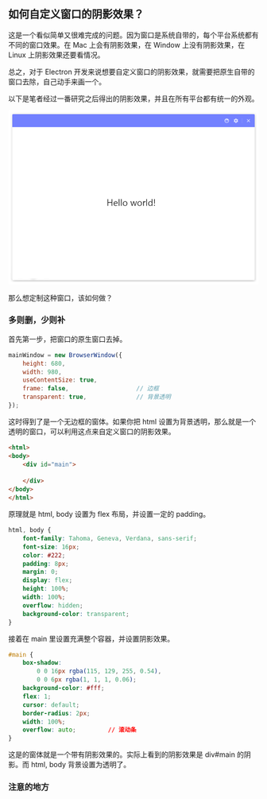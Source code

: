 

## 如何自定义窗口的阴影效果？
这是一个看似简单又很难完成的问题。因为窗口是系统自带的，每个平台系统都有不同的窗口效果。在 Mac 上会有阴影效果，在 Window 上没有阴影效果，在 Linux 上阴影效果还要看情况。

总之，对于 Electron 开发来说想要自定义窗口的阴影效果，就需要把原生自带的窗口去除，自己动手来画一个。

以下是笔者经过一番研究之后得出的阴影效果，并且在所有平台都有统一的外观。

![](../resource/20171225091054.png)

那么想定制这种窗口，该如何做？

### 多则删，少则补
首先第一步，把窗口的原生窗口去掉。

```js
mainWindow = new BrowserWindow({
    height: 680,
    width: 980,
    useContentSize: true,
    frame: false,                   // 边框
    transparent: true,              // 背景透明
});
```

这时得到了是一个无边框的窗体。如果你把 html 设置为背景透明，那么就是一个透明的窗口，可以利用这点来自定义窗口的阴影效果。


```html
<html>
<body>
    <div id="main">

    </div>
</body>
</html>
```

原理就是 html, body 设置为 flex 布局，并设置一定的 padding。

```css
html, body {
    font-family: Tahoma, Geneva, Verdana, sans-serif;
    font-size: 16px;
    color: #222;
    padding: 8px;
    margin: 0;
    display: flex;
    height: 100%;
    width: 100%;
    overflow: hidden;
    background-color: transparent;
}
```

接着在 main 里设置充满整个容器，并设置阴影效果。

```css
#main {
    box-shadow:
        0 0 16px rgba(115, 129, 255, 0.54),
        0 0 6px rgba(1, 1, 1, 0.06);
    background-color: #fff;
    flex: 1;
    cursor: default;
    border-radius: 2px;
    width: 100%;
    overflow: auto;         // 滚动条
}
```

这是的窗体就是一个带有阴影效果的。实际上看到的阴影效果是 div#main 的阴影。而 html, body 背景设置为透明了。


### 注意的地方

